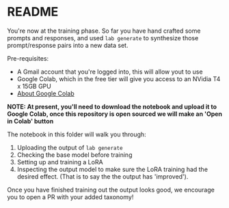 # README

You're now at the training phase. So far you have hand crafted some prompts and responses, and used `lab generate` to synthesize those prompt/response pairs into a new data set. 

Pre-requisites: 
* A Gmail account that you're logged into, this will allow yout to use
* Google Colab, which in the free tier will give you access to an NVidia T4 x 15GB GPU
* [About Google Colab](https://research.google.com/colaboratory/faq.html)

**NOTE: At present, you'll need to download the notebook and upload it to Google Colab, once this repository is open sourced we will make an 'Open in Colab' button**

The notebook in this folder will walk you through:
1. Uploading the output of `lab generate`
2. Checking the base model before training
3. Setting up and training a LoRA
4. Inspecting the output model to make sure the LoRA training had the desired effect. (That is to say the the output has 'improved').
   
Once you have finished training out the output looks good, we encourage you to open a PR with your added taxonomy!
